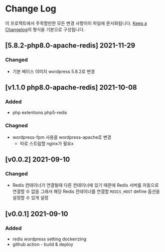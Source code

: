 # Change Log

이 프로젝트에서 주목할만한 모든 변경 사항이이 파일에 문서화됩니다.
[Keep a Changelog](https://keepachangelog.com/ko/1.0.0/)의 형식을 기본으로 구성됩니다.

## [5.8.2-php8.0-apache-redis] 2021-11-29

### Changed

- 기본 베이스 이미지 wordpress 5.8.2로 변경

## [v1.1.0 php8.0-apache-redis] 2021-10-08

### Added

- php extentions php5-redis
### Chagned

- wordpress-fpm 사용을 wordpress-apache로 변경
  - 따로 스트림할 nginx가 필요x

## [v0.0.2] 2021-09-10

### Changed

- Redis 컨테이너가 연결될때 다른 컨테이너에 있기 때문에 Redis 서버를 자동으로 연결할 수 없음 그래서 해당 Redis 컨테이너를 연결할 `REDIS_HOST` define 옵션을 설정할 수 있게 설정

## [v0.0.1] 2021-09-10

### Added

- redis wordpress setting dockerizing
- github action - build & deploy